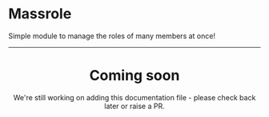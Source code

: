 # Massrole

Simple module to manage the roles of many members at once!

---

<center><h1>Coming soon</h1></center>
<center>We're still working on adding this documentation file - please check back later or raise a PR.</center>